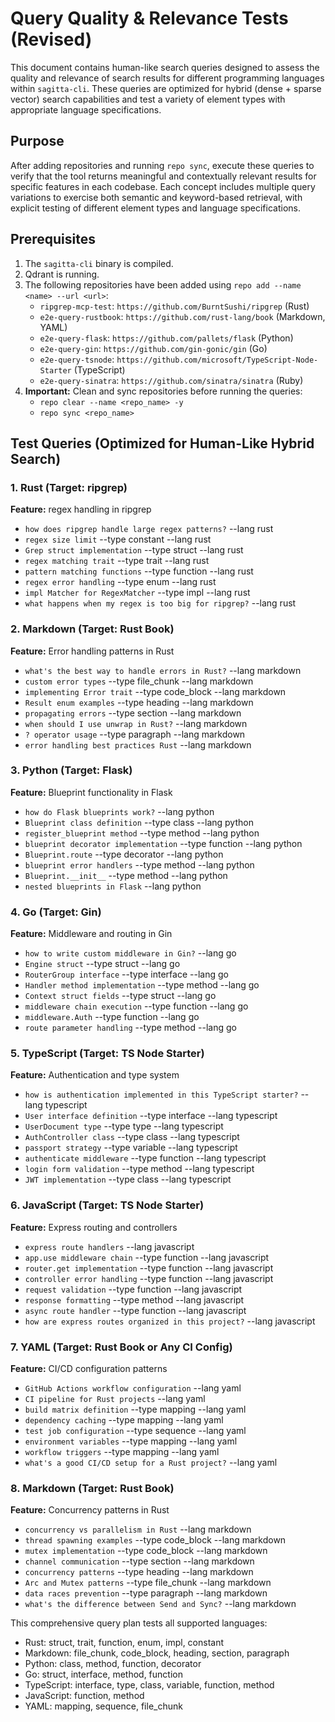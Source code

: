 # Query Quality & Relevance Tests (Revised)

This document contains human-like search queries designed to assess the quality and relevance of search results for different programming languages within `sagitta-cli`. These queries are optimized for hybrid (dense + sparse vector) search capabilities and test a variety of element types with appropriate language specifications.

## Purpose

After adding repositories and running `repo sync`, execute these queries to verify that the tool returns meaningful and contextually relevant results for specific features in each codebase. Each concept includes multiple query variations to exercise both semantic and keyword-based retrieval, with explicit testing of different element types and language specifications.

## Prerequisites

1. The `sagitta-cli` binary is compiled.
2. Qdrant is running.
3. The following repositories have been added using `repo add --name <name> --url <url>`:
   * `ripgrep-mcp-test`: `https://github.com/BurntSushi/ripgrep` (Rust)
   * `e2e-query-rustbook`: `https://github.com/rust-lang/book` (Markdown, YAML)
   * `e2e-query-flask`: `https://github.com/pallets/flask` (Python)
   * `e2e-query-gin`: `https://github.com/gin-gonic/gin` (Go)
   * `e2e-query-tsnode`: `https://github.com/microsoft/TypeScript-Node-Starter` (TypeScript)
   * `e2e-query-sinatra`: `https://github.com/sinatra/sinatra` (Ruby)
4. **Important:** Clean and sync repositories before running the queries:
   * `repo clear --name <repo_name> -y`
   * `repo sync <repo_name>`

## Test Queries (Optimized for Human-Like Hybrid Search)

### 1. Rust (Target: ripgrep)
**Feature:** regex handling in ripgrep

- `how does ripgrep handle large regex patterns?` --lang rust
- `regex size limit` --type constant --lang rust
- `Grep struct implementation` --type struct --lang rust
- `regex matching trait` --type trait --lang rust
- `pattern matching functions` --type function --lang rust
- `regex error handling` --type enum --lang rust
- `impl Matcher for RegexMatcher` --type impl --lang rust
- `what happens when my regex is too big for ripgrep?` --lang rust

### 2. Markdown (Target: Rust Book)
**Feature:** Error handling patterns in Rust

- `what's the best way to handle errors in Rust?` --lang markdown
- `custom error types` --type file_chunk --lang markdown
- `implementing Error trait` --type code_block --lang markdown
- `Result enum examples` --type heading --lang markdown
- `propagating errors` --type section --lang markdown
- `when should I use unwrap in Rust?` --lang markdown
- `? operator usage` --type paragraph --lang markdown
- `error handling best practices Rust` --lang markdown

### 3. Python (Target: Flask)
**Feature:** Blueprint functionality in Flask

- `how do Flask blueprints work?` --lang python
- `Blueprint class definition` --type class --lang python
- `register_blueprint method` --type method --lang python
- `blueprint decorator implementation` --type function --lang python
- `Blueprint.route` --type decorator --lang python
- `blueprint error handlers` --type method --lang python
- `Blueprint.__init__` --type method --lang python
- `nested blueprints in Flask` --lang python

### 4. Go (Target: Gin)
**Feature:** Middleware and routing in Gin

- `how to write custom middleware in Gin?` --lang go
- `Engine struct` --type struct --lang go
- `RouterGroup interface` --type interface --lang go
- `Handler method implementation` --type method --lang go
- `Context struct fields` --type struct --lang go
- `middleware chain execution` --type function --lang go
- `middleware.Auth` --type function --lang go
- `route parameter handling` --type method --lang go

### 5. TypeScript (Target: TS Node Starter)
**Feature:** Authentication and type system

- `how is authentication implemented in this TypeScript starter?` --lang typescript
- `User interface definition` --type interface --lang typescript
- `UserDocument type` --type type --lang typescript
- `AuthController class` --type class --lang typescript
- `passport strategy` --type variable --lang typescript
- `authenticate middleware` --type function --lang typescript
- `login form validation` --type method --lang typescript
- `JWT implementation` --type class --lang typescript

### 6. JavaScript (Target: TS Node Starter)
**Feature:** Express routing and controllers

- `express route handlers` --lang javascript
- `app.use middleware chain` --type function --lang javascript
- `router.get implementation` --type function --lang javascript
- `controller error handling` --type function --lang javascript
- `request validation` --type function --lang javascript
- `response formatting` --type method --lang javascript
- `async route handler` --type function --lang javascript
- `how are express routes organized in this project?` --lang javascript

### 7. YAML (Target: Rust Book or Any CI Config)
**Feature:** CI/CD configuration patterns

- `GitHub Actions workflow configuration` --lang yaml
- `CI pipeline for Rust projects` --lang yaml
- `build matrix definition` --type mapping --lang yaml
- `dependency caching` --type mapping --lang yaml
- `test job configuration` --type sequence --lang yaml
- `environment variables` --type mapping --lang yaml
- `workflow triggers` --type mapping --lang yaml
- `what's a good CI/CD setup for a Rust project?` --lang yaml

### 8. Markdown (Target: Rust Book)
**Feature:** Concurrency patterns in Rust

- `concurrency vs parallelism in Rust` --lang markdown
- `thread spawning examples` --type code_block --lang markdown
- `mutex implementation` --type code_block --lang markdown
- `channel communication` --type section --lang markdown
- `concurrency patterns` --type heading --lang markdown
- `Arc and Mutex patterns` --type file_chunk --lang markdown
- `data races prevention` --type paragraph --lang markdown
- `what's the difference between Send and Sync?` --lang markdown

This comprehensive query plan tests all supported languages:
- Rust: struct, trait, function, enum, impl, constant
- Markdown: file_chunk, code_block, heading, section, paragraph
- Python: class, method, function, decorator
- Go: struct, interface, method, function
- TypeScript: interface, type, class, variable, function, method
- JavaScript: function, method
- YAML: mapping, sequence, file_chunk

